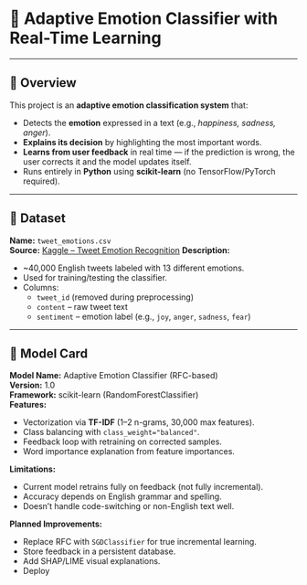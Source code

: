 # 🧠 Adaptive Emotion Classifier with Real-Time Learning

---

## 📌 Overview
This project is an **adaptive emotion classification system** that:
- Detects the **emotion** expressed in a text (e.g., *happiness, sadness, anger*).
- **Explains its decision** by highlighting the most important words.
- **Learns from user feedback** in real time — if the prediction is wrong, the user corrects it and the model updates itself.
- Runs entirely in **Python** using **scikit-learn** (no TensorFlow/PyTorch required).

---

## 📂 Dataset
**Name:** `tweet_emotions.csv`  
**Source:** [Kaggle – Tweet Emotion Recognition]([https://www.kaggle.com/datasets](https://www.kaggle.com/datasets/pashupatigupta/emotion-detection-from-text))  
**Description:**
- ~40,000 English tweets labeled with 13 different emotions.
- Used for training/testing the classifier.
- Columns:
  - `tweet_id` (removed during preprocessing)
  - `content` – raw tweet text
  - `sentiment` – emotion label (e.g., `joy`, `anger`, `sadness`, `fear`)

---

## 🧠 Model Card

**Model Name:** Adaptive Emotion Classifier (RFC-based)  
**Version:** 1.0  
**Framework:** scikit-learn (RandomForestClassifier)  
**Features:**
- Vectorization via **TF-IDF** (1–2 n-grams, 30,000 max features).
- Class balancing with `class_weight="balanced"`.
- Feedback loop with retraining on corrected samples.
- Word importance explanation from feature importances.

**Limitations:**
- Current model retrains fully on feedback (not fully incremental).
- Accuracy depends on English grammar and spelling.
- Doesn’t handle code-switching or non-English text well.

**Planned Improvements:**
- Replace RFC with `SGDClassifier` for true incremental learning.
- Store feedback in a persistent database.
- Add SHAP/LIME visual explanations.
- Deploy
